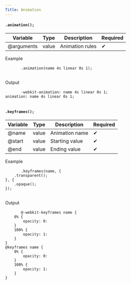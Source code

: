 ```yaml
---
Title: Animation
---
```


#### `.animation();`

<table class="doc-table">
  <thead>
    <tr>
      <th>Variable</th>
      <th>Type</th>
      <th>Description</th>
      <th>Required</th>
    </tr>
  </thead>
  <tbody>
    <tr>
      <td>@arguments</td>
      <td>value</td>
      <td>Animation rules</td>
      <td>✔</td>
    </tr>
  </tbody>
</table>

<div class="example-output">
  <div class="example-output__block">
    <div class="example-output__heading">Example</div>
    <pre class="language-less">
      <code>.animation(name 4s linear 0s 1);</code>
    </pre>
  </div>
  <div class="example-output__block">
    <div class="example-output__heading">Output</div>
    <pre class="language-css">
      <code>-webkit-animation: name 4s linear 0s 1;
animation: name 4s linear 0s 1;</code>
    </pre>
  </div>
</div>

#### `.keyframes();`

<table class="doc-table">
  <thead>
    <tr>
      <th>Variable</th>
      <th>Type</th>
      <th>Description</th>
      <th>Required</th>
    </tr>
  </thead>
  <tbody>
    <tr>
      <td>@name</td>
      <td>value</td>
      <td>Animation name</td>
      <td>✔</td>
    </tr>
    <tr>
      <td>@start</td>
      <td>value</td>
      <td>Starting value</td>
      <td>✔</td>
    </tr>
    <tr>
      <td>@end</td>
      <td>value</td>
      <td>Ending value</td>
      <td>✔</td>
    </tr>
  </tbody>
</table>

<div class="example-output">
  <div class="example-output__block">
    <div class="example-output__heading">Example</div>
    <pre class="language-less">
      <code>.keyframes(name, {
    .transparent();
}, {
    .opaque();
});</code>
    </pre>
  </div>
  <div class="example-output__block">
    <div class="example-output__heading">Output</div>
    <pre class="language-css">
      <code>@-webkit-keyframes name {
    0% {
        opacity: 0:
    }
    100% {
        opacity: 1:
    }
}
@keyframes name {
    0% {
        opacity: 0:
    }
    100% {
        opacity: 1:
    }
}</code>
    </pre>
  </div>
</div>
